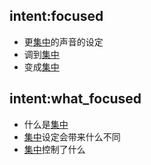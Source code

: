 ## intent:focused
- 更[集中](feature)的声音的设定
- 调到[集中](feature)
- 变成[集中](feature)


## intent:what_focused
- 什么是[集中](feature)
- [集中](feature)设定会带来什么不同
- [集中](feature)控制了什么
